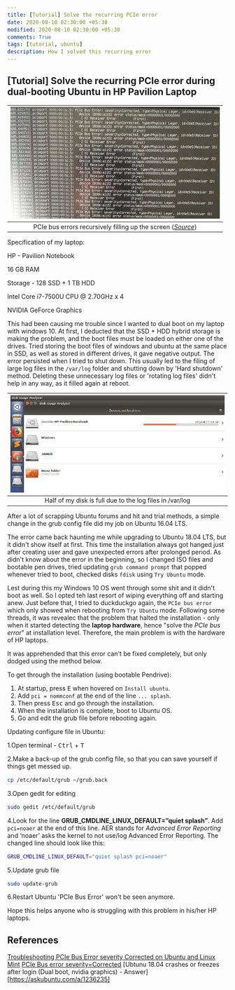 ```yaml
---
title: [Tutorial] Solve the recurring PCIe error
date: 2020-08-10 02:30:00 +05:30
modified: 2020-08-10 02:30:00 +05:30
comments: True
tags: [tutorial, ubuntu]
description: How I solved this recurring error
---
```


## [Tutorial] Solve the recurring PCIe error during dual-booting Ubuntu in HP Pavilion Laptop

| ![errors](/assets/img/Blogs/tut-1-img1.jpg) |
|:--:|
| PCIe bus errors recursively filling up the screen ([_Source_](https://askubuntu.com/q/771899)) |

Specification of my laptop:

HP - Pavilion Notebook

16 GB RAM

Storage - 128 SSD + 1 TB HDD

Intel Core i7-7500U CPU @ 2.70GHz x 4

NVIDIA GeForce Graphics

This had been causing me trouble since I wanted to dual boot on my laptop with windows 10. At first, I deducted that the SSD + HDD hybrid storage is making the problem, and the boot files must be loaded on either one of the drives. Tried storing the boot files of windows and ubuntu at the same place in SSD, as well as stored in different drives, it gave negative output. The error persisted when I tried to shut down. This usually led to the filing of large log files in the `/var/log` folder and shutting down by 'Hard shutdown' method. Deleting these unnecessary log files or 'rotating log files' didn't help in any way, as it filled again at reboot.

| ![disk full](/assets/img/Blogs/tut-1-img2.jpg) |
|:--:|
| Half of my disk is full due to the log files in /var/log |

After a lot of scrapping Ubuntu forums and hit and trial methods, a simple change in the grub config file did my job on Ubuntu 16.04 LTS.

The error came back haunting me while upgrading to Ubuntu 18.04 LTS, but it didn't show itself at first. This time the installation always got hanged just after creating user and gave unexpected errors after prolonged period. As didn't know about the error in the beginning, so I changed ISO files and bootable pen drives, tried updating `grub command prompt` that popped whenever tried to boot, checked disks `fdisk` using `Try Ubuntu` mode.

Lest during this my Windows 10 OS went through some shit and it didn't boot as well. So I opted teh last resort of wiping everything off and starting anew. Just before that, I tried to duckduckgo again, the `PCIe bus error` which only showed when rebooting from `Try Ubuntu` mode. Following some threads, it was revealec that the problem that halted the installation - only when it started detecting the **laptop hardware**, hence "solve the _PCIe bus error_" at installation level. Therefore, the main problem is with the hardware of HP laptops.

It was apprehended that this error can't be fixed completely, but only dodged using the method below.

To get through the installation (using bootable Pendrive):

1. At startup, press <kbd>E</kbd> when hovered on `Install ubuntu`.
2. Add `pci = nommconf` at the end of the line `... splash`.
3. Then press <kbd>Esc</kbd> and go through the installation.
4. When the installation is complete, boot to Ubuntu OS.
5. Go and edit the grub file before rebooting again.

Updating configure file in Ubuntu:

1.Open terminal - <kbd>Ctrl</kbd> + <kbd>T</kbd>

2.Make a back-up of the grub config file, so that you can save yourself if things get messed up.

```bash
cp /etc/default/grub ~/grub.back
```

3.Open gedit for editing

```bash
sudo gedit /etc/default/grub
```

4.Look for the line **GRUB_CMDLINE_LINUX_DEFAULT=”quiet splash”**. Add `pci=noaer` at the end of this line. AER stands for _Advanced Error Reporting_ and ‘noaer’ asks the kernel to not use/log Advanced Error Reporting. The changed line should look like this:

```bash
GRUB_CMDLINE_LINUX_DEFAULT="quiet splash pci=noaer"
```

5.Update grub file

```bash
sudo update-grub
```

6.Restart Ubuntu 'PCIe Bus Error' won't be seen anymore.

Hope this helps anyone who is struggling with this problem in his/her HP laptops.

## References

[Troubleshooting PCIe Bus Error severity Corrected on Ubuntu and Linux Mint](https://itsfoss.com/pcie-bus-error-severity-corrected/)
[PCIe Bus error severity=Corrected](https://askubuntu.com/questions/771899/pcie-bus-error-severity-corrected)
[Ubtunu 18.04 crashes or freezes after login (Dual boot, nvidia graphics) - Answer][https://askubuntu.com/a/1236235]
